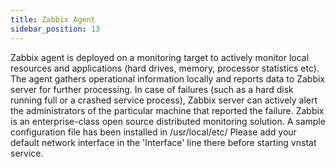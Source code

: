 ```yaml
---
title: Zabbix Agent
sidebar_position: 13
---
```


Zabbix agent is deployed on a monitoring target to actively monitor local resources and applications
(hard drives, memory, processor statistics etc). The agent gathers operational information locally
and reports data to Zabbix server for further processing. In case of failures (such as a hard disk running
full or a crashed service process), Zabbix server can actively alert the administrators of the particular
machine that reported the failure. Zabbix is an enterprise-class open source distributed monitoring solution.
A sample configuration file has been installed in /usr/local/etc/
Please add your default network interface in the 'Interface' line there
before starting vnstat service.
